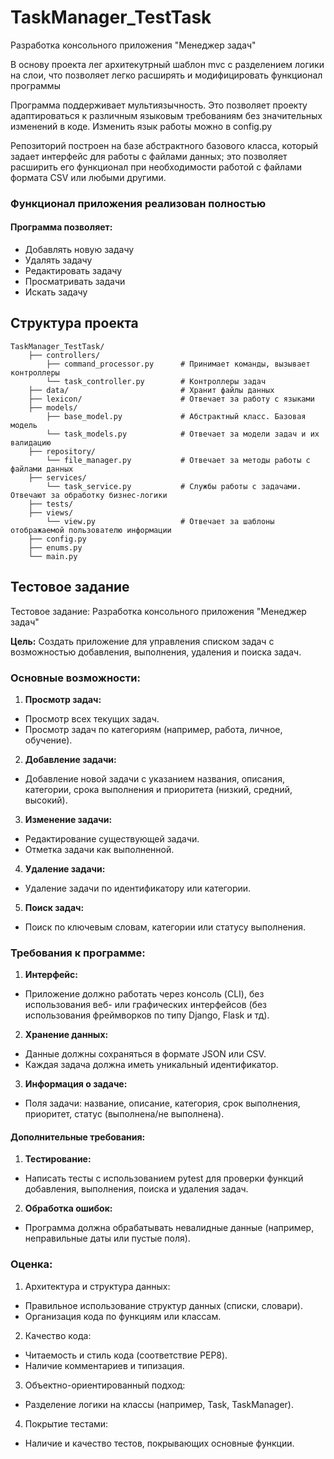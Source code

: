 # TaskManager_TestTask
Разработка консольного приложения "Менеджер задач"

В основу проекта лег архитекутрный шаблон mvc с разделением логики на слои, что позволяет легко расширять и модифицировать функционал программы

Программа поддерживает мультиязычность. Это позволяет проекту адаптироваться к различным языковым требованиям без значительных изменений в коде. Изменить язык работы можно в config.py

Репозиторий построен на базе абстрактного базового класса, который задает интерфейс для работы с файлами данных; это позволяет расширить его функционал при необходимости работой с файлами формата CSV или любыми другими.

### Функционал приложения реализован полностью
#### Программа позволяет:
- Добавлять новую задачу
- Удалять задачу 
- Редактировать задачу
- Просматривать задачи
- Искать задачу

## Структура проекта
```
TaskManager_TestTask/
    ├── controllers/
        ├── command_processor.py      # Принимает команды, вызывает контроллеры
        └── task_controller.py        # Контроллеры задач
    ├── data/                         # Хранит файлы данных
    ├── lexicon/                      # Отвечает за работу с языками
    ├── models/
        ├── base_model.py             # Абстрактный класс. Базовая модель
        └── task_models.py            # Отвечает за модели задач и их валидацию
    ├── repository/
        └── file_manager.py           # Отвечает за методы работы с файлами данных
    ├── services/
        └── task_service.py           # Службы работы с задачами. Отвечают за обработку бизнес-логики
    ├── tests/
    ├── views/
        └── view.py                   # Отвечает за шаблоны отображаемой пользователю информации
    ├── config.py
    ├── enums.py
    └── main.py
```
## Тестовое задание

Тестовое задание: Разработка консольного приложения "Менеджер задач"

**Цель:**
Создать приложение для управления списком задач с возможностью добавления,
выполнения, удаления и поиска задач.

### Основные возможности:
1. **Просмотр задач:**
- Просмотр всех текущих задач.
- Просмотр задач по категориям (например, работа, личное, обучение).
2. **Добавление задачи:**
- Добавление новой задачи с указанием названия, описания, категории, срока
выполнения и приоритета (низкий, средний, высокий).
3. **Изменение задачи:**
- Редактирование существующей задачи.
- Отметка задачи как выполненной.
4. **Удаление задачи:**
- Удаление задачи по идентификатору или категории.
5. **Поиск задач:**
- Поиск по ключевым словам, категории или статусу выполнения.

### Требования к программе:
1. **Интерфейс:**
- Приложение должно работать через консоль (CLI), без использования веб-
или графических интерфейсов (без использования фреймворков по типу
Django, Flask и тд).
2. **Хранение данных:**
- Данные должны сохраняться в формате JSON или CSV.
- Каждая задача должна иметь уникальный идентификатор.
3. **Информация о задаче:**
- Поля задачи: название, описание, категория, срок выполнения, приоритет,
статус (выполнена/не выполнена).

#### Дополнительные требования:
1. **Тестирование:**
- Написать тесты с использованием pytest для проверки функций добавления,
выполнения, поиска и удаления задач.
2. **Обработка ошибок:**
- Программа должна обрабатывать невалидные данные (например,
неправильные даты или пустые поля).

### Оценка:
1. Архитектура и структура данных:
- Правильное использование структур данных (списки, словари).
- Организация кода по функциям или классам.
2. Качество кода:
- Читаемость и стиль кода (соответствие PEP8).
- Наличие комментариев и типизация.
3. Объектно-ориентированный подход:
- Разделение логики на классы (например, Task, TaskManager).
4. Покрытие тестами:
- Наличие и качество тестов, покрывающих основные функции.
